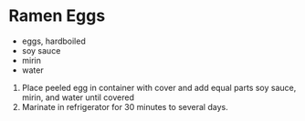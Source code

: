 # Ramen Eggs

* eggs, hardboiled
* soy sauce
* mirin
* water

1. Place peeled egg in container with cover and add equal parts soy sauce, mirin, and water until covered
1. Marinate in refrigerator for 30 minutes to several days.
